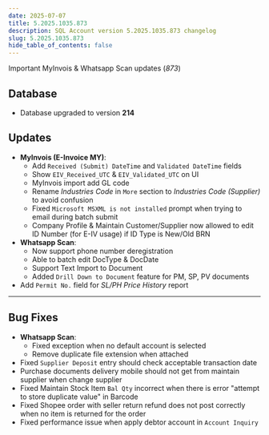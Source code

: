 ```yaml
---
date: 2025-07-07
title: 5.2025.1035.873
description: SQL Account version 5.2025.1035.873 changelog
slug: 5.2025.1035.873
hide_table_of_contents: false
---
```


Important MyInvois & Whatsapp Scan updates (*873*)

<!-- truncate -->

## Database

- Database upgraded to version **214**

## Updates

- **MyInvois (E-Invoice MY)**:
  - Add `Received (Submit) DateTime` and `Validated DateTime` fields
  - Show `EIV_Received_UTC` & `EIV_Validated_UTC` on UI
  - MyInvois import add GL code
  - Rename *Industries Code* in `More` section to *Industries Code (Supplier)* to avoid confusion
  - Fixed `Microsoft MSXML is not installed` prompt when trying to email during batch submit
  - Company Profile & Maintain Customer/Supplier now allowed to edit ID Number (for E-IV usage) if ID Type is New/Old BRN
- **Whatsapp Scan**:
  - Now support phone number deregistration
  - Able to batch edit DocType & DocDate
  - Support Text Import to Document
  - Added `Drill Down to Document` feature for PM, SP, PV documents
- Add `Permit No.` field for *SL/PH Price History* report

---

## Bug Fixes

- **Whatsapp Scan**:
  - Fixed exception when no default account is selected
  - Remove duplicate file extension when attached
- Fixed `Supplier Deposit` entry should check acceptable transaction date
- Purchase documents delivery mobile should not get from maintain supplier when change supplier
- Fixed Maintain Stock Item `Bal Qty` incorrect when there is error "attempt to store duplicate value" in Barcode
- Fixed Shopee order with seller return refund does not post correctly when no item is returned for the order
- Fixed performance issue when apply debtor account in `Account Inquiry`
